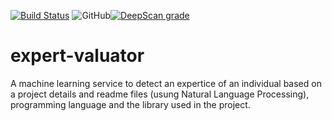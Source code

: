 [![Build Status](https://travis-ci.org/josepholasoji/expert-valuator.svg?branch=master)](https://travis-ci.org/josepholasoji/expert-valuator) ![GitHub](https://img.shields.io/github/license/josepholasoji/expert-valuator?style=social)[![DeepScan grade](https://deepscan.io/api/teams/5816/projects/7645/branches/80659/badge/grade.svg)](https://deepscan.io/dashboard#view=project&tid=5816&pid=7645&bid=80659)

# expert-valuator
A machine learning service to detect an expertice of an individual based on a project details and readme files (usung Natural Language Processing), programming language and the library used in the project.
